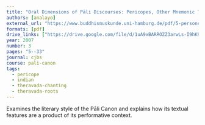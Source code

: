 ```yaml
---
title: "Oral Dimensions of Pāli Discourses: Pericopes, Other Mnemonic Techniques and the Oral Performance Context"
authors: [analayo]
external_url: "https://www.buddhismuskunde.uni-hamburg.de/pdf/5-personen/analayo/oral-dimensions.pdf"
formats: [pdf]
drive_links: ["https://drive.google.com/file/d/1uA9xBARROZZ3arwLs-I9hK9ruryfyX0_/view?usp=drivesdk"]
year: 2007
number: 3
pages: "5--33"
journal: cjbs
course: pali-canon
tags:
  - pericope
  - indian
  - theravada-chanting
  - theravada-roots
---
```


Examines the literary style of the Pāli Canon and explains how its textual features are a product of its performative context.

